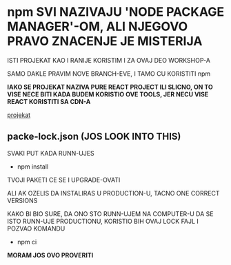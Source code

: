 # npm SVI NAZIVAJU 'NODE PACKAGE MANAGER'-OM, ALI NJEGOVO PRAVO ZNACENJE JE MISTERIJA

ISTI PROJEKAT KAO I RANIJE KORISTIM I ZA OVAJ DEO WORKSHOP-A

SAMO DAKLE PRAVIM NOVE BRANCH-EVE, I TAMO CU KORISTITI npm

**IAKO SE PROJEKAT NAZIVA PURE REACT PROJECT ILI SLICNO, ON TO VISE NECE BITI KADA BUDEM KORISTIO OVE TOOLS, JER NECU VISE REACT KORISTITI SA CDN-A**

[projekat](https://github.com/Rade58/1_pure_react_project/tree/master)

## packe-lock.json (JOS LOOK INTO THIS)

SVAKI PUT KADA RUNN-UJES

- npm install

TVOJI PAKETI CE SE I UPGRADE-OVATI

ALI AK OZELIS DA INSTALIRAS U PRODUCTION-U, TACNO ONE CORRECT VERSIONS

KAKO BI BIO SURE, DA ONO STO RUNN-UJEM NA COMPUTER-U DA SE ISTO RUNN-UJE PRODUCTIONU, KORISTIO BIH OVAJ LOCK FAJL I POZVAO KOMANDU

- npm ci

**MORAM JOS OVO PROVERITI**
